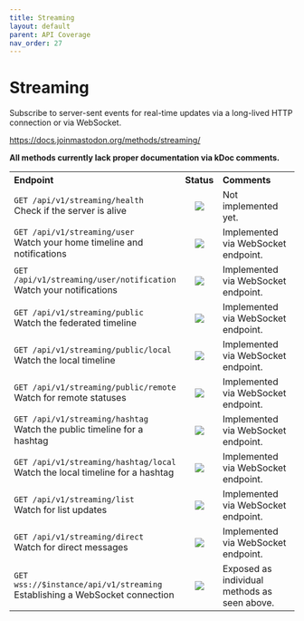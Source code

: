 ```yaml
---
title: Streaming
layout: default
parent: API Coverage
nav_order: 27
---
```


# Streaming

Subscribe to server-sent events for real-time updates via a long-lived HTTP connection or via WebSocket.

<a href="https://docs.joinmastodon.org/methods/streaming/" target="_blank">https://docs.joinmastodon.org/methods/streaming/</a>

<b>All methods currently lack proper documentation via kDoc comments.</b>

<table style="width:100%;table-layout:fixed;">
  <tr>
    <th style="width:45%;text-align:left;">Endpoint</th>
    <th style="width:10%;text-align:center;">Status</th>
    <th style="width:45%;text-align:left;">Comments</th>
  </tr>
  <tr>
    <td style="width:45%;text-align:left;"><code>GET /api/v1/streaming/health</code><br>Check if the server is alive</td>
    <td style="width:10%;text-align:center;"><img src="/assets/red16.png"></td>
    <td style="width:45%;text-align:left;">Not implemented yet.</td>
  </tr>
  <tr>
    <td style="width:45%;text-align:left;"><code>GET /api/v1/streaming/user</code><br>Watch your home timeline and notifications</td>
    <td style="width:10%;text-align:center;"><img src="/assets/green16.png"></td>
    <td style="width:45%;text-align:left;">Implemented via WebSocket endpoint.</td>
  </tr>
  <tr>
    <td style="width:45%;text-align:left;"><code>GET /api/v1/streaming/user/notification</code><br>Watch your notifications</td>
    <td style="width:10%;text-align:center;"><img src="/assets/green16.png"></td>
    <td style="width:45%;text-align:left;">Implemented via WebSocket endpoint.</td>
  </tr>
  <tr>
    <td style="width:45%;text-align:left;"><code>GET /api/v1/streaming/public</code><br>Watch the federated timeline</td>
    <td style="width:10%;text-align:center;"><img src="/assets/green16.png"></td>
    <td style="width:45%;text-align:left;">Implemented via WebSocket endpoint.</td>
  </tr>
  <tr>
    <td style="width:45%;text-align:left;"><code>GET /api/v1/streaming/public/local</code><br>Watch the local timeline</td>
    <td style="width:10%;text-align:center;"><img src="/assets/green16.png"></td>
    <td style="width:45%;text-align:left;">Implemented via WebSocket endpoint.</td>
  </tr>
  <tr>
    <td style="width:45%;text-align:left;"><code>GET /api/v1/streaming/public/remote</code><br>Watch for remote statuses</td>
    <td style="width:10%;text-align:center;"><img src="/assets/green16.png"></td>
    <td style="width:45%;text-align:left;">Implemented via WebSocket endpoint.</td>
  </tr>
  <tr>
    <td style="width:45%;text-align:left;"><code>GET /api/v1/streaming/hashtag</code><br>Watch the public timeline for a hashtag</td>
    <td style="width:10%;text-align:center;"><img src="/assets/green16.png"></td>
    <td style="width:45%;text-align:left;">Implemented via WebSocket endpoint.</td>
  </tr>
  <tr>
    <td style="width:45%;text-align:left;"><code>GET /api/v1/streaming/hashtag/local</code><br>Watch the local timeline for a hashtag</td>
    <td style="width:10%;text-align:center;"><img src="/assets/green16.png"></td>
    <td style="width:45%;text-align:left;">Implemented via WebSocket endpoint.</td>
  </tr>
  <tr>
    <td style="width:45%;text-align:left;"><code>GET /api/v1/streaming/list</code><br>Watch for list updates</td>
    <td style="width:10%;text-align:center;"><img src="/assets/green16.png"></td>
    <td style="width:45%;text-align:left;">Implemented via WebSocket endpoint.</td>
  </tr>
  <tr>
    <td style="width:45%;text-align:left;"><code>GET /api/v1/streaming/direct</code><br>Watch for direct messages</td>
    <td style="width:10%;text-align:center;"><img src="/assets/green16.png"></td>
    <td style="width:45%;text-align:left;">Implemented via WebSocket endpoint.</td>
  </tr>
  <tr>
    <td style="width:45%;text-align:left;"><code>GET wss://$instance/api/v1/streaming</code><br>Establishing a WebSocket connection</td>
    <td style="width:10%;text-align:center;"><img src="/assets/green16.png"></td>
    <td style="width:45%;text-align:left;">Exposed as individual methods as seen above.</td>
  </tr>
</table>

